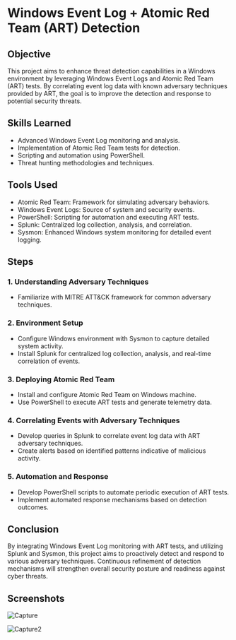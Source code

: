 # Windows Event Log + Atomic Red Team (ART) Detection

## Objective
This project aims to enhance threat detection capabilities in a Windows environment by leveraging Windows Event Logs and Atomic Red Team (ART) tests. By correlating event log data with known adversary techniques provided by ART, the goal is to improve the detection and response to potential security threats.

## Skills Learned
- Advanced Windows Event Log monitoring and analysis.
- Implementation of Atomic Red Team tests for detection.
- Scripting and automation using PowerShell.
- Threat hunting methodologies and techniques.


## Tools Used
- Atomic Red Team: Framework for simulating adversary behaviors.
- Windows Event Logs: Source of system and security events.
- PowerShell: Scripting for automation and executing ART tests.
- Splunk: Centralized log collection, analysis, and correlation.
- Sysmon: Enhanced Windows system monitoring for detailed event logging.

## Steps

### 1. Understanding Adversary Techniques
- Familiarize with MITRE ATT&CK framework for common adversary techniques.

### 2. Environment Setup
- Configure Windows environment with Sysmon to capture detailed system activity.
- Install Splunk for centralized log collection, analysis, and real-time correlation of events.

### 3. Deploying Atomic Red Team
- Install and configure Atomic Red Team on Windows machine.
- Use PowerShell to execute ART tests and generate telemetry data.

### 4. Correlating Events with Adversary Techniques
- Develop queries in Splunk to correlate event log data with ART adversary techniques.
- Create alerts based on identified patterns indicative of malicious activity.

### 5. Automation and Response
- Develop PowerShell scripts to automate periodic execution of ART tests.
- Implement automated response mechanisms based on detection outcomes.

## Conclusion
By integrating Windows Event Log monitoring with ART tests, and utilizing Splunk and Sysmon, this project aims to proactively detect and respond to various adversary techniques. Continuous refinement of detection mechanisms will strengthen overall security posture and readiness against cyber threats.

## Screenshots
![Capture](https://github.com/user-attachments/assets/77ed4ccf-238c-490d-be24-d9370ed75e26)

![Capture2](https://github.com/user-attachments/assets/ade38e61-38cd-4e1a-9984-d740be013c32)
